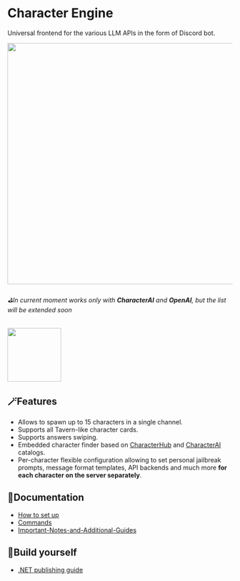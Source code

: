 # Character Engine
Universal frontend for the various LLM APIs in the form of Discord bot.

<img width="540" src="https://github.com/drizzle-mizzle/Character-Engine-Discord/assets/55811932/6c81e1d0-e48b-4e35-b5d6-0dc21a9ef1d6"/>

###### ⛳In current moment works only with **CharacterAI** and **OpenAI**, but the list will be extended soon<br>
  <img width="120" src="https://user-images.githubusercontent.com/55811932/236642586-d4d06f16-2016-4ec6-9481-995f9f251d61.png"/>
  
## 🪄Features
- Allows to spawn up to 15 characters in a single channel.
- Supports all Tavern-like character cards.
- Supports answers swiping.
- Embedded character finder based on [CharacterHub](https://www.chub.ai/) and [CharacterAI](https://character.ai) catalogs.
- Per-character flexible configuration allowing to set personal jailbreak prompts, message format templates, API backends and much more **for each character on the server separately**.

## 📓Documentation
- [How to set up](https://github.com/drizzle-mizzle/Character-Engine-Discord/wiki/How-to-set-up)
- [Commands](https://github.com/drizzle-mizzle/Character-Engine-Discord/wiki/Commands)
- [Important-Notes-and-Additional-Guides](https://github.com/drizzle-mizzle/Character-Engine-Discord/wiki/Important-Notes-and-Additional-Guides)

## 🧱Build yourself
- [.NET publishing guide](https://github.com/drizzle-mizzle/Character-Engine-Discord/wiki/Build-youself)
